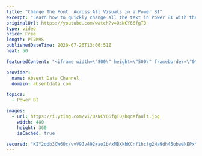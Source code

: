 ```yaml
---
title: "Change The Font  Across All Visuals in a Power BI"
excerpt: "Learn how to quickly change all the text in Power BI with the theme options in Power BI"
originalUrl: https://youtube.com/watch?v=OsNCY66fgT0
type: video
price: Free
length: PT2M9S
publishedDateTime: 2020-07-26T13:06:51Z
heat: 50

featuredContent: "<iframe width=\"800\" height=\"500\" frameborder=\"0\" src=\"https://www.youtube.com/embed/OsNCY66fgT0\" allow=\"accelerometer; autoplay; encrypted-media; gyroscope; picture-in-picture\" allowfullscreen></iframe>"

provider:
  name: Absent Data Channel
  domain: absentdata.com

topics:
  - Power BI

images:
  - url: https://i.ytimg.com/vi/OsNCY66fgT0/hqdefault.jpg
    width: 480
    height: 360
    isCached: true

secured: "KIY2qdb3CW60c/vvV9Jv492+ao1b/xMBXkhKCnf1hcfg2Ha9dh45obwekEPxY6ngu5KobrwYXMDflFxBIoK8ad6twgQOsEJXLETeS9GQr0Ao4gl5M2jqYs59rS9q1AnRBKxCZlfBCg1lu6oTMQAyeLy1FFFV/b9FHKXkEPwmYd6Teo95tx4ViIZi19j8aX+14985Ac3WnZQUDAd7zDooHJ4+L1K/Otic1wYCjyRCjkQWgE34fsHGgIK24tD6wF2+4yPRRU56CRjggiUrlHWEtMN9ualDljVwnApc9zk9dxE8lpskwpgCtPp+YtiH6jL4MquHbHbaq6uQsgZwveO0+qHYQN+dm1R/GWEOI90f4LzekuXNGEXQ/mApSVwY9eYsFLvcVxK4R1BcI4wDJowzMSEzMOqPDM+Q0BtBeLTzf3Q=;qQG1qDW83FdUxdH/tHYi4g=="
---
```



